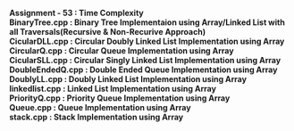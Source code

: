 <b>Assignment - 53  :  Time Complexity</b><br>
<b>BinaryTree.cpp   :  Binary Tree Implementaion using Array/Linked List with all Traversals(Recursive & Non-Recurive Approach)</b><br>
<b>CicularDLL.cpp   :  Circular Doubly Linked List Implementation using Array</b><br>
<b>CircularQ.cpp    :  Circular Queue Implementation using Array</b><br>
<b>CicularSLL.cpp   :  Circular Singly Linked List Implementation using Array</b><br>
<b>DoubleEndedQ.cpp :  Double Ended Queue Implementation using Array</b><br>
<b>DoublyLL.cpp     :  Doubly Linked List Implementation using Array</b><br>
<b>linkedlist.cpp   :  Linked List Implementation using Array</b><br>
<b>PriorityQ.cpp    :  Priority Queue Implementation using Array</b><br>
<b>Queue.cpp        :  Queue Implementation using Array</b><br>
<b>stack.cpp        :  Stack Implementation using Array</b><br>
